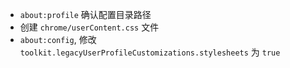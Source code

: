 * `about:profile` 确认配置目录路径
* 创建 `chrome/userContent.css` 文件
* `about:config`, 修改 `toolkit.legacyUserProfileCustomizations.stylesheets` 为 `true`